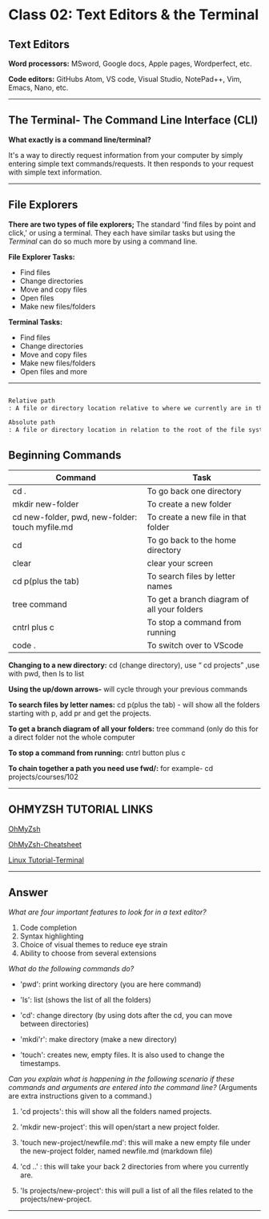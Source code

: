 # Class 02: Text Editors & the Terminal

## Text Editors

**Word processors:** MSword, Google docs, Apple pages, Wordperfect, etc.

**Code editors:** GitHubs Atom, VS code, Visual Studio, NotePad++, Vim, Emacs, Nano, etc.

---

## The Terminal- The Command Line Interface (CLI)

**What exactly is a command line/terminal?**

It's a way to directly request information from your computer by simply entering simple text commands/requests. It then responds to your request with simple text information.

---

## File Explorers

**There are two types of file explorers;** The standard 'find files by point and click,' or using a terminal. They each have similar tasks but using the *Terminal* can do so much more by using a command line.

**File Explorer Tasks:**

- Find files
- Change directories
- Move and copy files
- Open files
- Make new files/folders

**Terminal Tasks:**

- Find files
- Change directories
- Move and copy files
- Make new files/folders
- Open files and more

---

~~~md

Relative path
: A file or directory location relative to where we currently are in the file system.

Absolute path
: A file or directory location in relation to the root of the file system.

~~~

## Beginning Commands

| Command      | Task |
| ----------- | ----------- |
| cd .      | To go back one directory      |
| mkdir new-folder   | To create a new folder        |
| cd new-folder, pwd, new-folder: touch myfile.md   | To create a new file in that folder        |
| cd   | To go back to the home directory        |
| clear   | clear your screen        |
| cd p(plus the tab)   | To search files by letter names        |
| tree command   | To get a branch diagram of all your folders        |
| cntrl plus c   | To stop a command from running        |
| code .  | To switch over to VScode        |

**Changing to a new directory:** cd (change directory), use “ cd projects” ,use with pwd, then ls to list

**Using the up/down arrows-** will cycle through your previous commands

**To search files by letter names:** cd p(plus the tab) - will show all the folders starting with p, add pr and get the projects.

**To get a branch diagram of all your folders:** tree command (only do this for a direct folder not the whole computer

**To stop a command from running:** cntrl button plus c

**To chain together a path you need use fwd/:** for example- cd projects/courses/102

---

## OHMYZSH TUTORIAL LINKS

[OhMyZsh](https://github.com/ohmyzsh/ohmyzsh/)

[OhMyZsh-Cheatsheet](https://github.com/ohmyzsh/ohmyzsh/wiki/Cheatsheet)

[Linux Tutorial-Terminal](https://ryanstutorials.net/linuxtutorial/navigation.php)

---

## Answer

*What are four important features to look for in a text editor?*

1. Code completion
2. Syntax highlighting
3. Choice of visual themes to reduce eye strain
4. Ability to choose from several extensions

*What do the following commands do?*

- 'pwd': print working directory (you are here command)

- 'ls': list (shows the list of all the folders)

- 'cd': change directory (by using dots after the cd, you can move between directories)

- 'mkdi'r': make directory (make a new directory)

- 'touch': creates new, empty files. It is also used to change the timestamps.

*Can you explain what is happening in the following scenario if these commands and arguments are entered into the command line?* (Arguments are extra instructions given to a command.)

  1. 'cd projects': this will show all the folders named projects.

  2. 'mkdir new-project': this will open/start a new project folder.

  3. 'touch new-project/newfile.md': this will make a new empty file under the new-project folder, named newfile.md (markdown file)

  4. 'cd ..' : this will take your back 2 directories from where you currently are.

  5. 'ls projects/new-project': this will pull a list of all the files related to the projects/new-project.

---